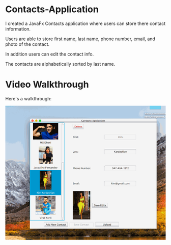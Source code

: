 # Contacts-Application
I created a JavaFx Contacts application where users can store there contact information.

Users are able to store first name, last name, phone number, email, and photo of the contact.

In addition users can edit the contact info.

The contacts are alphabetically sorted by last name. 


# Video Walkthrough 

Here's a walkthrough:

<img src='https://github.com/varunchennamadhava/Contacts-Application/blob/master/contactsApp.gif' width='' alt='Video Walkthrough' />
